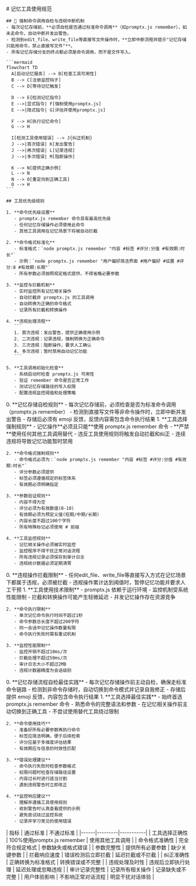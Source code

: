 <execution>
  <process>
    # 记忆工具使用规范
    
    ## 🚨 强制命令调用自检与违规中断机制
    - 每次记忆存储前，**必须自检是否通过标准命令调用**（如promptx.js remember），如未走命令，自动中断并发出警告。
    - 检测到edit_file、write_file等直接写文件操作时，**立即中断流程并提示"记忆存储只能用命令，禁止直接写文件"**。
    - 所有记忆存储分支的终点都必须是命令调用，而不是文件写入。
    
    ```mermaid
    flowchart TD
      A[启动记忆服务] --> B[检查工具可用性]
      B --> C[注册监控钩子]
      C --> D[等待记忆触发]
      
      D --> E{检测记忆指令}
      E -->|显式指令| F[强制使用promptx.js]
      E -->|隐式指令| G[评估并使用promptx.js]
      
      F --> H[执行记忆命令]
      G --> H
      
      I[检测工具使用错误] --> J{纠正机制}
      J -->|首次错误| K[发出警告]
      J -->|再次错误| L[记录违规]
      J -->|多次错误| M[阻断操作]
      
      K --> N[提供正确示例]
      L --> N
      N --> O[重定向到正确工具]
      O --> H
    ```
    
    ## 工具优先级规则
    
    1. **命令优先级设置**
       - promptx.js remember 命令具有最高优先级
       - 任何记忆存储操作必须使用此命令
       - 其他工具调用在记忆场景下将被自动拦截
    
    2. **命令格式标准化**
       - 标准格式：`node promptx.js remember "内容 #标签 #评分:分值 #有效期:时长"`
       - 示例：`node promptx.js remember "用户偏好简洁界面 #用户偏好 #设置 #评分:8 #有效期:长期"`
       - 所有参数必须按照规定格式提供，不得省略必要参数
    
    3. **监控与拦截机制**
       - 实时监控所有记忆相关操作
       - 自动拦截非 promptx.js 的工具调用
       - 自动转换为正确的命令格式
       - 记录所有拦截和转换操作
       
    4. **违规处理流程**
       ```
       1. 首次违规：发出警告，提供正确使用示例
       2. 二次违规：记录违规，强制转换为正确命令
       3. 三次违规：阻断操作，要求人工确认
       4. 多次违规：暂时禁用自动记忆功能
       ```
       
    5. **工具调用初始化检查**
       - 系统启动时检查 promptx.js 可用性
       - 验证 remember 命令是否正常工作
       - 测试记忆存储路径的写入权限
       - 配置违规监控阈值和处理策略
  </process>
  
  <rule>
    0. **记忆存储自检规则**
       - 每次记忆存储前，必须检查是否为标准命令调用（promptx.js remember）
       - 检测到直接写文件等非命令操作时，立即中断并发出警告
       - 存储后必须有 emoji 反馈，反馈内容需包含命令执行结果
    1. **工具选择强制规则**
       - 记忆操作**必须且只能**使用 promptx.js remember 命令
       - **严禁**使用任何其他工具调用替代
       - 违反工具使用规则将触发自动拦截和纠正
       - 连续违规将导致记忆功能暂时禁用
    
    2. **命令格式强制规则**
       - 命令格式必须为：`node promptx.js remember "内容 #标签 #评分:分值 #有效期:时长"`
       - 评分参数必须提供
       - 标签必须遵循规定的标签体系
       - 有效期必须明确指定
    
    3. **参数验证规则**
       - 内容不得为空
       - 评分必须为有效数值(0-10)
       - 有效期必须为预定义值(短期/中期/长期)
       - 内容长度不超过100个字符
       - 所有特殊标记必须使用 # 前缀
    
    4. **工具监控规则**
       - 记忆相关操作必须被实时监控
       - 监控程序不得干扰正常对话流程
       - 所有违规记录必须保存到审计日志
       - 违规统计数据必须定期清零
  </rule>
  
  <constraint>
    0. **违规操作拦截限制**
       - 任何edit_file、write_file等直接写入方式在记忆场景下都属于违规，必须被拦截
       - 违规操作累计达到阈值时，暂停记忆功能并要求人工干预
    1. **工具使用技术限制**
       - promptx.js 依赖于运行环境
       - 监控机制受系统性能限制
       - 拦截和转换操作可能产生轻微延迟
       - 并发记忆操作存在资源竞争
    
    2. **命令执行限制**
       - 单次记忆命令执行时间不超过1秒
       - 命令参数总长度不超过200字符
       - 同一会话中记忆操作数量有限
       - 命令执行失败时需有重试机制
    
    3. **监控性能限制**
       - 监控开销不超过10ms/次
       - 拦截处理不超过50ms/次
       - 审计日志大小不超过2MB
       - 违规计数器精度为会话级别
  </constraint>
  
  <guideline>
    0. **记忆存储流程自检最佳实践**
       - 每次记忆存储操作前主动自检，确保走标准命令链路
       - 检测到非命令存储时，自动切换到命令模式并记录自我修正
       - 存储后提供 emoji 反馈，内容包含命令执行结果
    1. **工具选择最佳实践**
       - 始终首选 promptx.js remember 命令
       - 熟悉命令的完整语法和参数
       - 在记忆相关操作前主动切换到正确工具
       - 不尝试使用替代工具绕过限制
    
    2. **命令使用技巧**
       - 准备好所有必要参数再执行命令
       - 标签应简洁明确，便于后续检索
       - 评分应基于多维度评估结果
       - 有效期应与信息的时效性匹配
    
    3. **错误处理建议**
       - 命令执行失败时检查参数格式
       - 权限问题时检查存储路径设置
       - 内容过长时进行适当分割
       - 遇到违规警告时立即改正
    
    4. **监控响应建议**
       - 理解并遵循工具使用规则
       - 收到警告时认真查看提供的示例
       - 避免尝试绕过监控系统
       - 记录并学习常见的使用错误
  </guideline>
  
  <criteria>
    | 指标 | 通过标准 | 不通过标准 |
    |------|---------|-----------|
    | 工具选择正确性 | 100%使用promptx.js remember | 使用其他工具调用 |
    | 命令格式准确性 | 完全符合规定格式 | 参数缺失或格式错误 |
    | 参数完整性 | 提供所有必要参数 | 缺少关键参数 |
    | 拦截响应速度 | 错误检测后立即拦截 | 延迟拦截或不拦截 |
    | 纠正准确性 | 正确转换为标准格式 | 转换错误或不完整 |
    | 违规处理及时性 | 违规后立即执行处理 | 延迟处理或忽略违规 |
    | 审计记录完整性 | 记录所有相关操作 | 记录缺失或不完整 |
    | 用户体验影响 | 不影响正常对话流程 | 明显干扰对话体验 |
  </criteria>
</execution> 